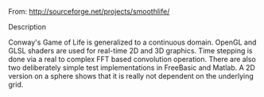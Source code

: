 From: http://sourceforge.net/projects/smoothlife/


Description

Conway's Game of Life is generalized to a continuous domain. OpenGL and GLSL shaders are used for real-time 2D and 3D graphics. Time stepping is done via a real to complex FFT based convolution operation. There are also two deliberately simple test implementations in FreeBasic and Matlab. A 2D version on a sphere shows that it is really not dependent on the underlying grid.
